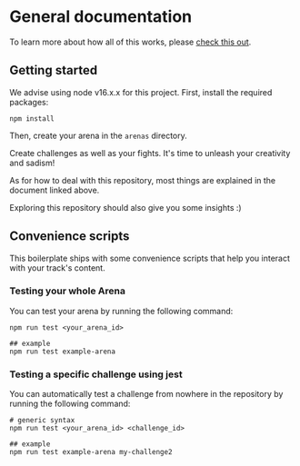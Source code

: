 # General documentation

To learn more about how all of this works, please [check this out](https://thearenaproject.notion.site/Track-creation-04163e098f6b46b58afdc9c7e02104dd).

## Getting started


We advise using node v16.x.x for this project.
First, install the required packages:

```
npm install
```

Then, create your arena in the `arenas` directory. 

Create challenges as well as your fights. It's time to unleash your creativity and sadism!

As for how to deal with this repository, most things are explained in the document linked above.

Exploring this repository should also give you some insights :)

## Convenience scripts

This boilerplate ships with some convenience scripts that help you interact with your track's content.

### Testing your whole Arena

You can test your arena by running the following command:

```shell
npm run test <your_arena_id>

## example
npm run test example-arena
```

### Testing a specific challenge using jest

You can automatically test a challenge from nowhere in the repository by running the following command:

```shell
# generic syntax
npm run test <your_arena_id> <challenge_id>

## example 
npm run test example-arena my-challenge2
```
